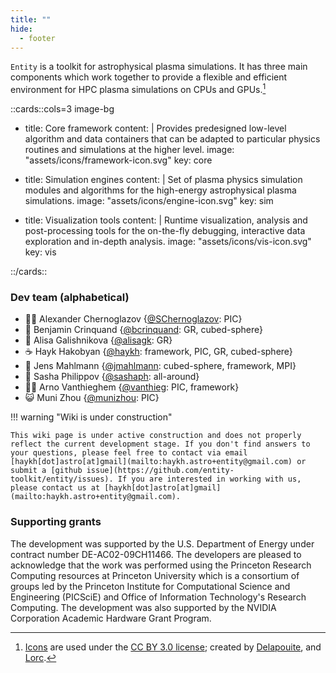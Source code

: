 ```yaml
---
title: ""
hide:
  - footer
---
```


<link rel="stylesheet" href="css/neotoroi/neoteroi-mkdocs.min.css">
<link rel="stylesheet" href="css/neotoroi/neoteroi-cards.css">
<link rel="stylesheet" href="css/neotoroi/neoteroi-timeline.css">
<link rel="stylesheet" href="css/neotoroi/neoteroi-gantt.css">
<link rel="stylesheet" href="css/neotoroi/neoteroi-spantable.css">


<div class="entity-cover"></div>

`Entity` is a toolkit for astrophysical plasma simulations. It has three main components which work together to provide a flexible and efficient environment for HPC plasma simulations on CPUs and GPUs.[^1]

::cards::cols=3 image-bg

- title: Core framework
  content: |
    Provides predesigned low-level algorithm and data containers that can be adapted to particular physics routines and simulations at the higher level.
  image: "assets/icons/framework-icon.svg"
  key: core

- title: Simulation engines
  content: |
    Set of plasma physics simulation modules and algorithms for the high-energy astrophysical plasma simulations.
  image: "assets/icons/engine-icon.svg"
  key: sim

- title: Visualization tools
  content: |
    Runtime visualization, analysis and post-processing tools for the on-the-fly debugging, interactive data exploration and in-depth analysis. 
  image: "assets/icons/vis-icon.svg"
  key: vis

::/cards::

### Dev team (alphabetical)

* 💁‍♂️ Alexander Chernoglazov {[@SChernoglazov](https://github.com/SChernoglazov): PIC}
* :tea: Benjamin Crinquand {[@bcrinquand](https://github.com/bcrinquand): GR, cubed-sphere}
* :bubble_tea: Alisa Galishnikova {[@alisagk](https://github.com/alisagk): GR}
* :coffee: Hayk Hakobyan {[@haykh](https://github.com/haykh): framework, PIC, GR, cubed-sphere}
* :potato: Jens Mahlmann {[@jmahlmann](https://github.com/jmahlmann): cubed-sphere, framework, MPI}
* :dolphin: Sasha Philippov {[@sashaph](https://github.com/sashaph): all-around}
* 🤷‍♂️ Arno Vanthieghem {[@vanthieg](https://github.com/vanthieg): PIC, framework}
* 😺 Muni Zhou {[@munizhou](https://github.com/munizhou): PIC}

!!! warning "Wiki is under construction"

    This wiki page is under active construction and does not properly reflect the current development stage. If you don't find answers to your questions, please feel free to contact via email [haykh[dot]astro[at]gmail](mailto:haykh.astro+entity@gmail.com) or submit a [github issue](https://github.com/entity-toolkit/entity/issues). If you are interested in working with us, please contact us at [haykh[dot]astro[at]gmail](mailto:haykh.astro+entity@gmail.com).

<!-- ### Timeline -->

<!-- 
::timeline::

- title: First public version
  content: v0.8 includes single-node SR PIC simulation engine, and the preliminary version of the on-the-fly visualization tool (nttiny).
  icon: v0.8
  sub_title: 2023-Jan
  key: v0-8
- title: GRPIC
  content: v0.9 will introduce the GRPIC engine with a spherical and quasi-spherical 2.5D Kerr-Schild metric.
  icon: v0.9
  sub_title: 2023-Jul
  key: v0-9
- title: First official release
  content: v1.0 will be the first official release of the Entity toolkit. It will fully support SR and GR PIC simulations on multiple nodes (GPU & CPU) in arbitrary geometries.
  icon: v1.0
  sub_title: 2023-Fall
  key: v1-0
- title: Advanced features
  content: TBD (cubed-sphere, QED, force-free, etc.).
  icon: v1.1
  sub_title: late 2023
  key: v1-1

::/timeline:: -->

<style>
[data-md-color-scheme="default"] .entity-cover {
  background-image: url("assets/cover_light.gif");
}

[data-md-color-scheme="slate"] .entity-cover {
  background-image: url("assets/cover_dark.gif");
}
</style>

### Supporting grants

The development was supported by the <span>U.S. Department of Energy</span> under contract number DE-AC02-09CH11466. The developers are pleased to acknowledge that the work was performed using the Princeton Research Computing resources at <span>Princeton University</span> which is a consortium of groups led by the Princeton Institute for Computational Science and Engineering (PICSciE) and Office of Information Technology's Research Computing. The development was also supported by the <span>NVIDIA Corporation</span> Academic Hardware Grant Program.

[^1]: [Icons](https://game-icons.net/) are used under the [CC BY 3.0 license](https://creativecommons.org/licenses/by/3.0/); created by [Delapouite](https://delapouite.com/), and [Lorc](https://lorcblog.blogspot.com/).


<script>
  document.addEventListener('DOMContentLoaded', () => {
    const el = document.getElementById('dev-team-alphabetical');
    let ul = el.nextElementSibling;
    if (ul) {
      Array.from(ul.children).forEach(li => {
        const tags_str = />:(.*)\}/.exec(li.innerHTML)[1];
        const tags = tags_str.split(',').map(c => c.trim());
        li.innerHTML = li.innerHTML.replace(tags_str, tags.map(t => `<span class="tag ${t.toLowerCase().replace(' ', '_')}">${t}</span>`).join(''));
      });
    }
  });
</script>
